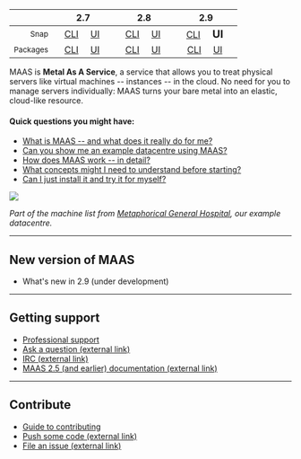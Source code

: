 <!-- snap-2-7-cli
|| 2.7 | 2.8 | 2.9|
|-----:|:-----:|:-----:|:-----:|
| <small>Snap</small> | &nbsp; &nbsp;<big>**CLI**</big> &nbsp; &nbsp; [UI](/t/maas-documentation-snap-2-7-ui/2839) &nbsp; &nbsp; | &nbsp; &nbsp;[CLI](/t/maas-documentation-snap-2-8-cli/2840) &nbsp; &nbsp; [UI](/t/maas-documentation/25) &nbsp; &nbsp; | &nbsp; &nbsp;[CLI](/t/maas-documentation-snap-2-9-cli/2842) &nbsp; &nbsp; [UI](/t/maas-documentation-snap-2-9-ui/2843) &nbsp; &nbsp; |
| <small>Packages</small> | &nbsp; &nbsp;[CLI](/t/maas-documentation-deb-2-7-cli/2844) &nbsp; &nbsp; [UI](/t/maas-documentation-deb-2-7-ui/2845) &nbsp; &nbsp; | &nbsp; &nbsp;[CLI](/t/maas-documentation-deb-2-8-cli/2846) &nbsp; &nbsp; [UI](/t/maas-documentation-deb-2-8-ui/2847) &nbsp; &nbsp; | &nbsp; &nbsp;[CLI](/t/maas-documentation-deb-2-9-cli/2848) &nbsp; &nbsp; [UI](/t/maas-documentation-deb-2-9-ui/2849) &nbsp; &nbsp; |
snap-2-7-cli -->

<!-- snap-2-7-ui
|| 2.7 | 2.8 | 2.9|
|-----:|:-----:|:-----:|:-----:|
| <small>Snap</small> | &nbsp; &nbsp;[CLI](/t/maas-documentation-snap-2-7-cli/2838) &nbsp; &nbsp; <big>**UI**</big> &nbsp; &nbsp; | &nbsp; &nbsp;[CLI](/t/maas-documentation-snap-2-8-cli/2840) &nbsp; &nbsp; [UI](/t/maas-documentation/25) &nbsp; &nbsp; | &nbsp; &nbsp;[CLI](/t/maas-documentation-snap-2-9-cli/2842) &nbsp; &nbsp; [UI](/t/maas-documentation-snap-2-9-ui/2843) &nbsp; &nbsp; |
| <small>Packages</small> | &nbsp; &nbsp;[CLI](/t/maas-documentation-deb-2-7-cli/2844) &nbsp; &nbsp; [UI](/t/maas-documentation-deb-2-7-ui/2845) &nbsp; &nbsp; | &nbsp; &nbsp;[CLI](/t/maas-documentation-deb-2-8-cli/2846) &nbsp; &nbsp; [UI](/t/maas-documentation-deb-2-8-ui/2847) &nbsp; &nbsp; | &nbsp; &nbsp;[CLI](/t/maas-documentation-deb-2-9-cli/2848) &nbsp; &nbsp; [UI](/t/maas-documentation-deb-2-9-ui/2849) &nbsp; &nbsp; |
snap-2-7-ui -->

<!-- deb-2-7-cli
|| 2.7 | 2.8 | 2.9|
|-----:|:-----:|:-----:|:-----:|
| <small>Snap</small> | &nbsp; &nbsp;[CLI](maas-documentation-snap-2-7-cli/2838) &nbsp; &nbsp; [UI](/t/maas-documentation-snap-2-7-ui/2839) &nbsp; &nbsp; | &nbsp; &nbsp;[CLI](/t/maas-documentation-snap-2-8-cli/2840) &nbsp; &nbsp; [UI](/t/maas-documentation/25) &nbsp; &nbsp; | &nbsp; &nbsp;[CLI](/t/maas-documentation-snap-2-9-cli/2842) &nbsp; &nbsp; [UI](/t/maas-documentation-snap-2-9-ui/2843) &nbsp; &nbsp; |
| <small>Packages</small> | &nbsp; &nbsp;<big>**CLI**</big> &nbsp; &nbsp; [UI](/t/maas-documentation-deb-2-7-ui/2845) &nbsp; &nbsp; | &nbsp; &nbsp;[CLI](/t/maas-documentation-deb-2-8-cli/2846) &nbsp; &nbsp; [UI](/t/maas-documentation-deb-2-8-ui/2847) &nbsp; &nbsp; | &nbsp; &nbsp;[CLI](/t/maas-documentation-deb-2-9-cli/2848) &nbsp; &nbsp; [UI](/t/maas-documentation-deb-2-9-ui/2849) &nbsp; &nbsp; |
deb-2-7-cli -->

<!-- deb-2-7-ui
|| 2.7 | 2.8 | 2.9|
|-----:|:-----:|:-----:|:-----:|
| <small>Snap</small> | &nbsp; &nbsp;[CLI](maas-documentation-snap-2-7-cli/2838) &nbsp; &nbsp; [UI](/t/maas-documentation-snap-2-7-ui/2839) &nbsp; &nbsp; | &nbsp; &nbsp;[CLI](/t/maas-documentation-snap-2-8-cli/2840) &nbsp; &nbsp; [UI](/t/maas-documentation/25) &nbsp; &nbsp; | &nbsp; &nbsp;[CLI](/t/maas-documentation-snap-2-9-cli/2842) &nbsp; &nbsp; [UI](/t/maas-documentation-snap-2-9-ui/2843) &nbsp; &nbsp; |
| <small>Packages</small> | &nbsp; &nbsp;[CLI](/t/maas-documentation-deb-2-7-cli/2844) &nbsp; &nbsp; <big>**UI**</big> &nbsp; &nbsp; | &nbsp; &nbsp;[CLI](/t/maas-documentation-deb-2-8-cli/2846) &nbsp; &nbsp; [UI](/t/maas-documentation-deb-2-8-ui/2847) &nbsp; &nbsp; | &nbsp; &nbsp;[CLI](/t/maas-documentation-deb-2-9-cli/2848) &nbsp; &nbsp; [UI](/t/maas-documentation-deb-2-9-ui/2849) &nbsp; &nbsp; |
deb-2-7-ui -->

<!-- snap-2-8-cli
|| 2.7 | 2.8 | 2.9|
|-----:|:-----:|:-----:|:-----:|
| <small>Snap</small> | &nbsp; &nbsp;[CLI](/t/maas-documentation-snap-2-7-cli/2838) &nbsp; &nbsp; [UI](/t/maas-documentation-snap-2-7-ui/2839) &nbsp; &nbsp; | &nbsp; &nbsp;<big>**CLI**</big> &nbsp; &nbsp; [UI](/t/maas-documentation/25) &nbsp; &nbsp; | &nbsp; &nbsp;[CLI](/t/maas-documentation-snap-2-9-cli/2842) &nbsp; &nbsp; [UI](/t/maas-documentation-snap-2-9-ui/2843) &nbsp; &nbsp; |
| <small>Packages</small> | &nbsp; &nbsp;[CLI](/t/maas-documentation-deb-2-7-cli/2844) &nbsp; &nbsp; [UI](/t/maas-documentation-deb-2-7-ui/2845) &nbsp; &nbsp; | &nbsp; &nbsp;[CLI](/t/maas-documentation-deb-2-8-cli/2846) &nbsp; &nbsp; [UI](/t/maas-documentation-deb-2-8-ui/2847) &nbsp; &nbsp; | &nbsp; &nbsp;[CLI](/t/maas-documentation-deb-2-9-cli/2848) &nbsp; &nbsp; [UI](/t/maas-documentation-deb-2-9-ui/2849) &nbsp; &nbsp; |
snap-2-8-cli -->

<!-- snap-2-8-ui
|| 2.7 | 2.8 | 2.9|
|-----:|:-----:|:-----:|:-----:|
| <small>Snap</small> | &nbsp; &nbsp;[CLI](/t/maas-documentation-snap-2-7-cli/2838) &nbsp; &nbsp; [UI](/t/maas-documentation-snap-2-7-ui/2839) &nbsp; &nbsp; | &nbsp; &nbsp;[CLI](/t/maas-documentation-snap-2-8-cli/2840) &nbsp; &nbsp; <big>**UI**</big> &nbsp; &nbsp; | &nbsp; &nbsp;[CLI](/t/maas-documentation-snap-2-9-cli/2842) &nbsp; &nbsp; [UI](/t/maas-documentation-snap-2-9-ui/2843) &nbsp; &nbsp; |
| <small>Packages</small> | &nbsp; &nbsp;[CLI](/t/maas-documentation-deb-2-7-cli/2844) &nbsp; &nbsp; [UI](/t/maas-documentation-deb-2-7-ui/2845) &nbsp; &nbsp; | &nbsp; &nbsp;[CLI](/t/maas-documentation-deb-2-8-cli/2846) &nbsp; &nbsp; [UI](/t/maas-documentation-deb-2-8-ui/2847) &nbsp; &nbsp; | &nbsp; &nbsp;[CLI](/t/maas-documentation-deb-2-9-cli/2848) &nbsp; &nbsp; [UI](/t/maas-documentation-deb-2-9-ui/2849) &nbsp; &nbsp; |
snap-2-8-ui -->

<!-- deb-2-8-cli
|| 2.7 | 2.8 | 2.9|
|-----:|:-----:|:-----:|:-----:|
| <small>Snap</small> | &nbsp; &nbsp;[CLI](/t/maas-documentation-snap-2-7-cli/2838) &nbsp; &nbsp; [UI](/t/maas-documentation-snap-2-7-ui/2839) &nbsp; &nbsp; | &nbsp; &nbsp;[CLI](/t/maas-documentation-snap-2-8-cli/2840) &nbsp; &nbsp; [UI](/t/maas-documentation/25) &nbsp; &nbsp; | &nbsp; &nbsp;[CLI](/t/maas-documentation-snap-2-9-cli/2842) &nbsp; &nbsp; [UI](/t/maas-documentation-snap-2-9-ui/2843) &nbsp; &nbsp; |
| <small>Packages</small> | &nbsp; &nbsp;[CLI](/t/maas-documentation-deb-2-7-cli/2844) &nbsp; &nbsp; [UI](/t/maas-documentation-deb-2-7-ui/2845) &nbsp; &nbsp; | &nbsp; &nbsp;<big>**CLI**</big> &nbsp; &nbsp; [UI](/t/maas-documentation-deb-2-8-ui/2847) &nbsp; &nbsp; | &nbsp; &nbsp;[CLI](/t/maas-documentation-deb-2-9-cli/2848) &nbsp; &nbsp; [UI](/t/maas-documentation-deb-2-9-ui/2849) &nbsp; &nbsp; |
deb-2-8-cli -->

<!-- deb-2-8-ui
|| 2.7 | 2.8 | 2.9|
|-----:|:-----:|:-----:|:-----:|
| <small>Snap</small> | &nbsp; &nbsp;[CLI](/t/maas-documentation-snap-2-7-cli/2838) &nbsp; &nbsp; [UI](/t/maas-documentation-snap-2-7-ui/2839) &nbsp; &nbsp; | &nbsp; &nbsp;[CLI](/t/maas-documentation-snap-2-8-cli/2840) &nbsp; &nbsp; [UI](/t/maas-documentation/25) &nbsp; &nbsp; | &nbsp; &nbsp;[CLI](/t/maas-documentation-snap-2-9-cli/2842) &nbsp; &nbsp; [UI](/t/maas-documentation-snap-2-9-ui/2843) &nbsp; &nbsp; |
| <small>Packages</small> | &nbsp; &nbsp;[CLI](/t/maas-documentation-deb-2-7-cli/2844) &nbsp; &nbsp; [UI](/t/maas-documentation-deb-2-7-ui/2845) &nbsp; &nbsp; | &nbsp; &nbsp;[CLI](/t/maas-documentation-deb-2-8-cli/2846) &nbsp; &nbsp; <big>**UI**</big> &nbsp; &nbsp; | &nbsp; &nbsp;[CLI](/t/maas-documentation-deb-2-9-cli/2848) &nbsp; &nbsp; [UI](/t/maas-documentation-deb-2-9-ui/2849) &nbsp; &nbsp; |
deb-2-8-ui -->

<!-- snap-2-9-cli
|| 2.7 | 2.8 | 2.9|
|-----:|:-----:|:-----:|:-----:|
| <small>Snap</small> | &nbsp; &nbsp;[CLI](/t/maas-documentation-snap-2-7-cli/2838) &nbsp; &nbsp; [UI](/t/maas-documentation-snap-2-7-ui/2839) &nbsp; &nbsp; | &nbsp; &nbsp;[CLI](/t/maas-documentation-snap-2-8-cli/2840) &nbsp; &nbsp; [UI](/t/maas-documentation/25) &nbsp; &nbsp; | &nbsp; &nbsp;<big>**CLI**</big> &nbsp; &nbsp; [UI](/t/maas-documentation-snap-2-9-ui/2843) &nbsp; &nbsp; |
| <small>Packages</small> | &nbsp; &nbsp;[CLI](/t/maas-documentation-deb-2-7-cli/2844) &nbsp; &nbsp; [UI](/t/maas-documentation-deb-2-7-ui/2845) &nbsp; &nbsp; | &nbsp; &nbsp;[CLI](/t/maas-documentation-deb-2-8-cli/2846) &nbsp; &nbsp; [UI](/t/maas-documentation-deb-2-8-ui/2847) &nbsp; &nbsp; | &nbsp; &nbsp;[CLI](/t/maas-documentation-deb-2-9-cli/2848) &nbsp; &nbsp; [UI](/t/maas-documentation-deb-2-9-ui/2849) &nbsp; &nbsp; |
snap-2-9-cli -->

|| 2.7 | 2.8 | 2.9|
|-----:|:-----:|:-----:|:-----:|
| <small>Snap</small> | &nbsp; &nbsp;[CLI](/t/maas-documentation-snap-2-7-cli/2838) &nbsp; &nbsp; [UI](/t/maas-documentation-snap-2-7-ui/2839) &nbsp; &nbsp; | &nbsp; &nbsp;[CLI](/t/maas-documentation-snap-2-8-cli/2840) &nbsp; &nbsp; [UI](/t/maas-documentation/25) &nbsp; &nbsp; | &nbsp; &nbsp;[CLI](/t/maas-documentation-snap-2-9-cli/2842) &nbsp; &nbsp; <big>**UI**</big> &nbsp; &nbsp; |
| <small>Packages</small> | &nbsp; &nbsp;[CLI](/t/maas-documentation-deb-2-7-cli/2844) &nbsp; &nbsp; [UI](/t/maas-documentation-deb-2-7-ui/2845) &nbsp; &nbsp; | &nbsp; &nbsp;[CLI](/t/maas-documentation-deb-2-8-cli/2846) &nbsp; &nbsp; [UI](/t/maas-documentation-deb-2-8-ui/2847) &nbsp; &nbsp; | &nbsp; &nbsp;[CLI](/t/maas-documentation-deb-2-9-cli/2848) &nbsp; &nbsp; [UI](/t/maas-documentation-deb-2-9-ui/2849) &nbsp; &nbsp; |

<!-- deb-2-9-cli
|| 2.7 | 2.8 | 2.9|
|-----:|:-----:|:-----:|:-----:|
| <small>Snap</small> | &nbsp; &nbsp;[CLI](/t/maas-documentation-snap-2-7-cli/2838) &nbsp; &nbsp; [UI](/t/maas-documentation-snap-2-7-ui/2839) &nbsp; &nbsp; | &nbsp; &nbsp;[CLI](/t/maas-documentation-snap-2-8-cli/2840) &nbsp; &nbsp; [UI](/t/maas-documentation/25) &nbsp; &nbsp; | &nbsp; &nbsp;[CLI](/t/maas-documentation-snap-2-9-cli/2842) &nbsp; &nbsp; [UI](/t/maas-documentation-snap-2-9-ui/2843) &nbsp; &nbsp; |
| <small>Packages</small> | &nbsp; &nbsp;[CLI](/t/maas-documentation-deb-2-7-cli/2844) &nbsp; &nbsp; [UI](/t/maas-documentation-deb-2-7-ui/2845) &nbsp; &nbsp; | &nbsp; &nbsp;[CLI](/t/maas-documentation-deb-2-8-cli/2846) &nbsp; &nbsp; [UI](/t/maas-documentation-deb-2-8-ui/2847) &nbsp; &nbsp; | &nbsp; &nbsp;<big>**CLI**</big> &nbsp; &nbsp; [UI](/t/maas-documentation-deb-2-9-ui/2849) &nbsp; &nbsp; |
deb-2-9-cli -->

<!-- deb-2-9-ui
|| 2.7 | 2.8 | 2.9|
|-----:|:-----:|:-----:|:-----:|
| <small>Snap</small> | &nbsp; &nbsp;[CLI](/t/maas-documentation-snap-2-7-cli/2838) &nbsp; &nbsp; [UI](/t/maas-documentation-snap-2-7-ui/2839) &nbsp; &nbsp; | &nbsp; &nbsp;[CLI](/t/maas-documentation-snap-2-8-cli/2840) &nbsp; &nbsp; [UI](/t/maas-documentation/25) &nbsp; &nbsp; | &nbsp; &nbsp;[CLI](/t/maas-documentation-snap-2-9-cli/2842) &nbsp; &nbsp; [UI](/t/maas-documentation-snap-2-9-ui/2843) &nbsp; &nbsp; |
| <small>Packages</small> | &nbsp; &nbsp;[CLI](/t/maas-documentation-deb-2-7-cli/2844) &nbsp; &nbsp; [UI](/t/maas-documentation-deb-2-7-ui/2845) &nbsp; &nbsp; | &nbsp; &nbsp;[CLI](/t/maas-documentation-deb-2-8-cli/2846) &nbsp; &nbsp; [UI](/t/maas-documentation-deb-2-8-ui/2847) &nbsp; &nbsp; | &nbsp; &nbsp;[CLI](/t/maas-documentation-deb-2-9-cli/2848) &nbsp; &nbsp; <big>**UI**</big> &nbsp; &nbsp; |
deb-2-9-ui -->

MAAS is **Metal As A Service**, a service that allows you to treat physical servers like virtual machines -- instances -- in the cloud.  No need for you to manage servers individually: MAAS turns your bare metal into an elastic, cloud-like resource.

#### Quick questions you might have:

<!-- deb-2-7-ui
* [What is MAAS -- and what does it really do for me?](/t/about-maas-deb-2-7-ui/2269)
* [Can you show me an example datacentre using MAAS?](/t/give-me-an-example-of-maas-deb-2-7-ui/2653)
* [How does MAAS work -- in detail?](/t/about-maas-deb-2-7-ui/2269#heading--how-maas-works)
* [What concepts might I need to understand before starting?](/t/concepts-and-terms-deb-2-7-ui/2521)
* [Can I just install it and try it for myself?](/t/explore-maas-deb-2-7-ui/2641)
deb-2-7-ui -->

<!-- snap-2-7-ui
* [What is MAAS -- and what does it really do for me?](/t/about-maas-snap-2-7-ui/2263)
* [Can you show me an example datacentre using MAAS?](/t/give-me-an-example-of-maas-snap-2-7-ui/2647)
* [How does MAAS work -- in detail?](/t/about-maas-snap-2-7-ui/2263#heading--how-maas-works)
* [What concepts might I need to understand before starting?](/t/concepts-and-terms-snap-2-7-ui/2515)
* [Can I just install it and try it for myself?](/t/explore-maas-snap-2-7-ui/2635)
snap-2-7-ui -->

<!-- deb-2-8-ui
* [What is MAAS -- and what does it really do for me?](/t/about-maas-deb-2-8-ui/2271)
* [Can you show me an example datacentre using MAAS?](/t/give-me-an-example-of-maas-deb-2-8-ui/2655)
* [How does MAAS work -- in detail?](/tabout-maas-deb-2-8-ui/2271#heading--how-maas-works)
* [What concepts might I need to understand before starting?](/t/concepts-and-terms-deb-2-8-ui/2523)
* [Can I just install it and try it for myself?](/t/explore-maas-deb-2-8-ui/2643)
deb-2-8-ui -->

<!-- snap-2-8-ui
* [What is MAAS -- and what does it really do for me?](/t/about-maas-snap-2-8-ui/2265)
* [Can you show me an example datacentre using MAAS?](/t/give-me-an-example-of-maas-snap-2-8-ui/2649)
* [How does MAAS work -- in detail?](/t/about-maas-snap-2-8-ui/2265#heading--how-maas-works)
* [What concepts might I need to understand before starting?](/t/concepts-and-terms-snap-2-8-ui/2517)
* [Can I just install it and try it for myself?](/t/explore-maas-snap-2-8-ui/2637)
snap-2-8-ui -->

<!-- deb-2-9-ui
* [What is MAAS -- and what does it really do for me?](/t/about-maas-deb-2-9-ui/2273)
* [Can you show me an example datacentre using MAAS?](/t/give-me-an-example-of-maas-deb-2-9-ui/2657)
* [How does MAAS work -- in detail?](/t/about-maas-deb-2-9-ui/2273#heading--how-maas-works)
* [What concepts might I need to understand before starting?](/t/concepts-and-terms-deb-2-9-ui/2525)
* [Can I just install it and try it for myself?](/t/explore-maas-deb-2-9-ui/2645)
deb-2-9-ui -->

* [What is MAAS -- and what does it really do for me?](/t/about-maas-snap-2-9-ui/2267)
* [Can you show me an example datacentre using MAAS?](/t/give-me-an-example-of-maas-snap-2-9-ui/2651)
* [How does MAAS work -- in detail?](/t/about-maas-snap-2-9-ui/2267#heading--how-maas-works)
* [What concepts might I need to understand before starting?](/t/concepts-and-terms-snap-2-9-ui/2519)
* [Can I just install it and try it for myself?](/t/explore-maas-snap-2-9-ui/2639)

<!-- deb-2-7-cli
* [What is MAAS -- and what does it really do for me?](/t/about-maas-deb-2-7-cli/2268)
* [Can you show me an example datacentre using MAAS?](/t/give-me-an-example-of-maas-deb-2-7-cli/2652)
* [How does MAAS work -- in detail?](/t/about-maas-deb-2-7-cli/2268#heading--how-maas-works)
* [What concepts might I need to understand before starting?](/t/concepts-and-terms-deb-2-7-cli/2520)
* [Can I just install it and try it for myself?](/t/explore-maas-deb-2-7-cli/2640)
deb-2-7-cli -->

<!-- snap-2-7-cli
* [What is MAAS -- and what does it really do for me?](/t/about-maas-snap-2-7-cli/2262)
* [Can you show me an example datacentre using MAAS?](/t/give-me-an-example-of-maas-snap-2-7-cli/2646)
* [How does MAAS work -- in detail?](/t/about-maas-snap-2-7-cli/2262#heading--how-maas-works)
* [What concepts might I need to understand before starting?](/t/concepts-and-terms-snap-2-7-cli/2514)
* [Can I just install it and try it for myself?](/t/explore-maas-snap-2-7-cli/2634)
snap-2-7-cli -->

<!-- deb-2-8-cli
* [What is MAAS -- and what does it really do for me?](/t/about-maas-deb-2-8-cli/2270)
* [Can you show me an example datacentre using MAAS?](/t/give-me-an-example-of-maas-deb-2-8-cli/2654)
* [How does MAAS work -- in detail?](/t/about-maas-deb-2-8-cli/2270#heading--how-maas-works)
* [What concepts might I need to understand before starting?](/t/concepts-and-terms-deb-2-8-cli/2522)
* [Can I just install it and try it for myself?](/t/explore-maas-deb-2-8-cli/2642)
deb-2-8-cli -->

<!-- snap-2-8-cli
* [What is MAAS -- and what does it really do for me?](/t/about-maas-snap-2-8-cli/2264)
* [Can you show me an example datacentre using MAAS?](/t/give-me-an-example-of-maas-snap-2-8-cli/2648)
* [How does MAAS work -- in detail?](/t/about-maas-snap-2-8-cli/2264#heading--how-maas-works)
* [What concepts might I need to understand before starting?](/t/concepts-and-terms-snap-2-8-cli/2516)
* [Can I just install it and try it for myself?](/t/explore-maas-snap-2-8-cli/2636)
snap-2-8-cli -->

<!-- deb-2-9-cli
* [What is MAAS -- and what does it really do for me?](/t/about-maas-deb-2-9-cli/2272)
* [Can you show me an example datacentre using MAAS?](/t/give-me-an-example-of-maas-deb-2-9-cli/2656)
* [How does MAAS work -- in detail?](/t/about-maas-deb-2-9-cli/2272#heading--how-maas-works)
* [What concepts might I need to understand before starting?](/t/concepts-and-terms-deb-2-9-cli/2524)
* [Can I just install it and try it for myself?](/t/explore-maas-deb-2-9-cli/2644)
deb-2-9-cli -->

<!-- snap-2-9-cli
* [What is MAAS -- and what does it really do for me?](/t/about-maas-snap-2-9-cli/2266)
* [Can you show me an example datacentre using MAAS?](/t/give-me-an-example-of-maas-snap-2-9-cli/2650)
* [How does MAAS work -- in detail?](/t/about-maas-snap-2-9-cli/2266#heading--how-maas-works)
* [What concepts might I need to understand before starting?](/t/concepts-and-terms-snap-2-9-cli/2518)
* [Can I just install it and try it for myself?](/t/explore-maas-snap-2-9-cli/2638)
snap-2-9-cli -->

<a href="https://discourse.maas.io/uploads/default/original/1X/18456dbd3fbfec14eddd044816fd0719692282da.jpeg" target = "_blank"><img src="https://discourse.maas.io/uploads/default/original/1X/18456dbd3fbfec14eddd044816fd0719692282da.jpeg"></a>

*Part of the machine list from [Metaphorical General Hospital](/t/give-me-an-example-of-maas/1314), our example datacentre.*

<!-- deb-2-7-cli deb-2-8-cli deb-2-9-cli snap-2-7-cli snap-2-8-cli snap-2-9-cli
<a href="https://discourse.maas.io/uploads/default/original/1X/a496ac76977909f3403160ca96a1bb7224e785f5.jpeg" target = "_blank"><img src="https://discourse.maas.io/uploads/default/original/1X/a496ac76977909f3403160ca96a1bb7224e785f5.jpeg">
</a>

*Part of the machine list from [Metaphorical General Hospital](/t/give-me-an-example-of-maas/1314), our example datacentre, generated with the [lsmm](/t/the-cli-cookbook/2218#heading--basic-machine-list) recipe in our [CLI cookbook](/t/the-cli-cookbook/2218).*
 deb-2-7-cli deb-2-8-cli deb-2-9-cli snap-2-7-cli snap-2-8-cli snap-2-9-cli -->

---

<h2 id="heading--whats-new">New version of MAAS</h2>

<!-- deb-2-8-cli deb-2-8-ui snap-2-8-cli snap-2-8-ui
- [What's new in 2.8](https://discourse.maas.io/t/whats-new-in-maas-2-8/1655)
deb-2-8-cli deb-2-8-ui snap-2-8-cli snap-2-8-ui -->

<!-- deb-2-7-cli deb-2-7-ui snap-2-7-cli snap-2-7-ui
- [What's new in 2.7](https://discourse.maas.io/t/whats-new-in-maas-2-7/1306)
deb-2-7-cli deb-2-7-ui snap-2-7-cli snap-2-7-ui -->

- What's new in 2.9 (under development)

---

<h2 id="heading--getting-support">Getting support</h2>

- [Professional support](https://maas.io/contact-us)
- [Ask a question (external link)](http://askubuntu.com/questions/tagged/maas)
- [IRC (external link)](http://webchat.freenode.net/?channels=maas)
- [MAAS 2.5 (and earlier) documentation (external link)](https://old-docs.maas.io/2.5/en/)

---

<h2 id="heading--contribute">Contribute</h2>

- [Guide to contributing](/t/writing-guide/747)
- [Push some code (external link)](https://launchpad.net/maas)
- [File an issue (external link)](https://bugs.launchpad.net/maas/+filebug)